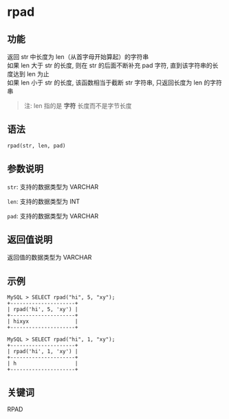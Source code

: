 # rpad

## 功能

返回 str 中长度为 len（从首字母开始算起）的字符串
</br>
如果 len 大于 str 的长度, 则在 str 的后面不断补充 pad 字符, 直到该字符串的长度达到 len 为止
</br>
如果 len 小于 str 的长度, 该函数相当于截断 str 字符串, 只返回长度为 len 的字符串
> 注: len 指的是 **字符** 长度而不是字节长度

## 语法

```Haskell
rpad(str, len, pad)
```

## 参数说明

`str`: 支持的数据类型为 VARCHAR

`len`: 支持的数据类型为 INT

`pad`: 支持的数据类型为 VARCHAR

## 返回值说明

返回值的数据类型为 VARCHAR

## 示例

```Plain Text
MySQL > SELECT rpad("hi", 5, "xy");
+---------------------+
| rpad('hi', 5, 'xy') |
+---------------------+
| hixyx               |
+---------------------+

MySQL > SELECT rpad("hi", 1, "xy");
+---------------------+
| rpad('hi', 1, 'xy') |
+---------------------+
| h                   |
+---------------------+
```

## 关键词

RPAD
